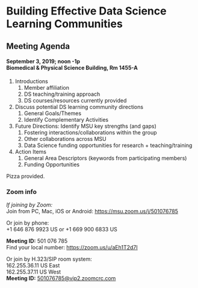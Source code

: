 # Building Effective Data Science Learning Communities
## Meeting Agenda
#### September 3, 2019; noon -1p <br> Biomedical & Physical Science Building, Rm 1455-A


1. Introductions
   1. Member affiliation
   2. DS teaching/training approach
   3. DS courses/resources currently provided
2. Discuss potential DS learning community directions
   1. General Goals/Themes
   2. Identify Complementary Activities
3. Future Directions: Identify MSU key strengths (and gaps)
   1. Fostering interactions/collaborations within the group
   2. Other collaborations across MSU
   3. Data Science funding opportunities for research + teaching/training
4. Action Items
   1. General Area Descriptors (keywords from participating members)
   2. Funding Opportunities

Pizza provided.

### Zoom info
_If joining by Zoom:_ <br>
Join from PC, Mac, iOS or Android: https://msu.zoom.us/j/501076785

Or join by phone: <br>
        +1 646 876 9923 US    or     +1 669 900 6833 US 
        
**Meeting ID:** 501 076 785 <br>
Find your local number: https://zoom.us/u/aEh1T2d7I

Or join by H.323/SIP room system: <br>
162.255.36.11	US East <br>
162.255.37.11	US West <br>
**Meeting ID:** 501076785@vip2.zoomcrc.com
